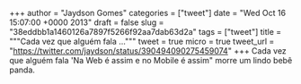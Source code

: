 
+++
author = "Jaydson Gomes"
categories = ["tweet"]
date = "Wed Oct 16 15:07:00 +0000 2013"
draft = false
slug = "38eddbb1a1460126a7897f5266f92aa7dab63d2a"
tags = ["tweet"]
title = """Cada vez que alguém fala ..."""
tweet = true
micro = true
tweet_url = "https://twitter.com/jaydson/status/390494090275459074"
+++
Cada vez que alguém fala 'Na Web é assim e no Mobile é assim" morre um lindo bebê panda.
